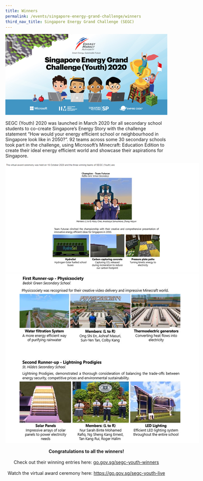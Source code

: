 ```yaml
---
title: Winners
permalink: /events/singapore-energy-grand-challenge/winners
third_nav_title: Singapore Energy Grand Challenge (SEGC)
---
```

![Singapore Energy Grand Challenge (Youth) 2020](/images/events/segc/segc2020banner.png)

SEGC (Youth) 2020 was launched in March 2020 for all secondary school students to co-create Singapore’s Energy Story with the challenge statement “How would your energy efficient school or neighbourhood in Singapore look like in 2050?”. 92 teams across some 30 secondary schools took part in the challenge, using Microsoft’s Minecraft: Education Edition to create their ideal energy efficient world and showcase their aspirations for Singapore. 


<img style="max-width: 602px;" alt="Champion - Team Futurae, Raffles Girl's School (Secondary)" src="/images/events/segc/segc2020winners.png" />


<img style="max-width: 602px;" alt="First Runnup-up - Physicsociety, Bedok Green Secondary School, Second Runner-up - Lightning Prodigies, St Hilda's Secondary School" src="/images/events/segc/segc2020runnersup.png" />


<p style="text-align: center">
    <strong>
        Congratulations to all the winners!
    </strong>
    <br/>
    <br/>
    Check out their winning entries here: <a href="go.gov.sg/segc-youth-winners" target="_blank">go.gov.sg/segc-youth-winners</a>
    <br/>
    <br/>
    Watch the virtual award ceremony here: <a href="https://go.gov.sg/segc-youth-live " target="_blank">https://go.gov.sg/segc-youth-live</a>
    <br/>
</p>
